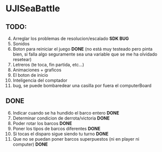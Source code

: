 # UJISeaBattle
## TODO:
4. Arreglar los problemas de resolucion/escalado **SDK BUG**
5. Sonidos
8. Boton para reiniciar el juego **DONE** (no está muy testeado pero pinta bien, si falla algo seguramente sea una variable que se me ha olvidado resetear)
10. Letreros (te toca, fin partida, etc...)
11. Animaciones + graficos
12. El boton de inicio
13. Inteligencia del comptador
14. bug, se puede bombaredear una casilla por fuera el computerBoard

## DONE

6. Indicar cuando se ha hundido el barco entero **DONE**
7. Determinar condicion de derrota/victoria **DONE**
1. Poder rotar los barcos **DONE**
2. Poner los tipos de barcos diferentes **DONE**
3. Si tocas el disparo sigue siendo tu turno **DONE**
9. Que no se puedan poner barcos superpuestos (ni en player ni computer) **DONE**


